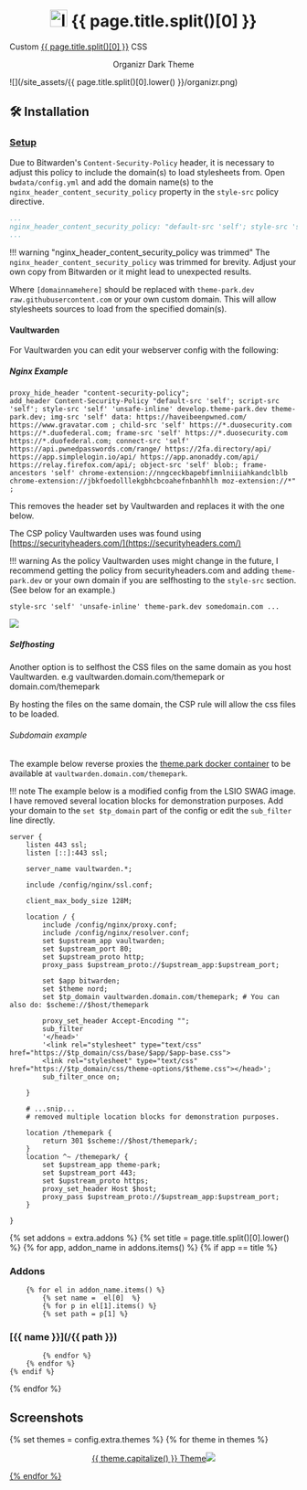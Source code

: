 <h1 align="center"> <img src="/site_assets/{{ page.title.split()[0].lower() }}/logo.png" alt="logo" width="30" height="30"> {{ page.title.split()[0] }}</h1>

Custom [{{ page.title.split()[0] }}](https://github.com/bitwarden) CSS

<p align="center"> Organizr Dark Theme </p>

![](/site_assets/{{ page.title.split()[0].lower() }}/organizr.png)


## 🛠️ Installation

### [Setup](/setup)

Due to Bitwarden's `Content-Security-Policy` header, it is necessary to adjust this policy to include the domain(s) to load stylesheets from. Open `bwdata/config.yml` and add the domain name(s) to the `nginx_header_content_security_policy` property in the `style-src` policy directive.

```yaml
...
nginx_header_content_security_policy: "default-src 'self'; style-src 'self' 'unsafe-inline' [domainnamehere]; ..."
...
```

!!! warning "nginx_header_content_security_policy was trimmed"
    The `nginx_header_content_security_policy` was trimmed for brevity. Adjust your own copy from Bitwarden or it might lead to unexpected results.

Where `[domainnamehere]` should be replaced with `theme-park.dev raw.githubusercontent.com` or your own custom domain. This will allow stylesheets sources to load from the specified domain(s).

#### Vaultwarden

For Vaultwarden you can edit your webserver config with the following:

##### Nginx Example

```nginx
proxy_hide_header "content-security-policy";
add_header Content-Security-Policy "default-src 'self'; script-src 'self'; style-src 'self' 'unsafe-inline' develop.theme-park.dev theme-park.dev; img-src 'self' data: https://haveibeenpwned.com/ https://www.gravatar.com ; child-src 'self' https://*.duosecurity.com https://*.duofederal.com; frame-src 'self' https://*.duosecurity.com https://*.duofederal.com; connect-src 'self' https://api.pwnedpasswords.com/range/ https://2fa.directory/api/ https://app.simplelogin.io/api/ https://app.anonaddy.com/api/ https://relay.firefox.com/api/; object-src 'self' blob:; frame-ancestors 'self' chrome-extension://nngceckbapebfimnlniiiahkandclblb chrome-extension://jbkfoedolllekgbhcbcoahefnbanhhlh moz-extension://*" ;
```

This removes the header set by Vaultwarden and replaces it with the one below.

The CSP policy Vaultwarden uses was found using [https://securityheaders.com/](https://securityheaders.com/)

!!! warning
    As the policy Vaultwarden uses might change in the future, I recommend getting the policy from securityheaders.com and adding `theme-park.dev` or your own domain if you are selfhosting to the `style-src` section.
    (See below for an example.)

```nginx
style-src 'self' 'unsafe-inline' theme-park.dev somedomain.com ...
```

<img src="/site_assets/{{ page.title.split()[0].lower() }}/csp.png"></img>

##### Selfhosting

Another option is to selfhost the CSS files on the same domain as you host Vaultwarden. e.g vaultwarden.domain.com/themepark or domain.com/themepark

By hosting the files on the same domain, the CSP rule will allow the css files to be loaded.

###### Subdomain example

The example below reverse proxies the [theme.park docker container](/setup/#selfhosting) to be available at `vaultwarden.domain.com/themepark`.

!!! note
    The example below is a modified config from the LSIO SWAG image. I have removed several location blocks for demonstration purposes.
    Add your domain to the `set $tp_domain` part of the config or edit the `sub_filter` line directly.

```nginx
server {
    listen 443 ssl;
    listen [::]:443 ssl;

    server_name vaultwarden.*;

    include /config/nginx/ssl.conf;

    client_max_body_size 128M;

    location / {
        include /config/nginx/proxy.conf;
        include /config/nginx/resolver.conf;
        set $upstream_app vaultwarden;
        set $upstream_port 80;
        set $upstream_proto http;
        proxy_pass $upstream_proto://$upstream_app:$upstream_port;

        set $app bitwarden;
        set $theme nord;
        set $tp_domain vaultwarden.domain.com/themepark; # You can also do: $scheme://$host/themepark

        proxy_set_header Accept-Encoding ""; 
        sub_filter
        '</head>'
        '<link rel="stylesheet" type="text/css" href="https://$tp_domain/css/base/$app/$app-base.css">
        <link rel="stylesheet" type="text/css" href="https://$tp_domain/css/theme-options/$theme.css"></head>';
        sub_filter_once on;

    }

    # ...snip... 
    # removed multiple location blocks for demonstration purposes.

    location /themepark {
        return 301 $scheme://$host/themepark/;
    }
    location ^~ /themepark/ {
        set $upstream_app theme-park;
        set $upstream_port 443;
        set $upstream_proto https;
        proxy_set_header Host $host;
        proxy_pass $upstream_proto://$upstream_app:$upstream_port;
    }

}
```

{% set addons = extra.addons %}
{% set title = page.title.split()[0].lower() %}
{% for app, addon_name in addons.items() %}
    {% if app  ==  title %}

### Addons

        {% for el in addon_name.items() %}
            {% set name =  el[0]  %}
            {% for p in el[1].items() %}
            {% set path = p[1] %}

### [{{ name }}](/{{ path }})

            {% endfor %}
        {% endfor %}
    {% endif %}
{% endfor %}

## Screenshots

{% set themes = config.extra.themes %}
{% for theme in themes %}
<p align="center">  
<a href="/site_assets/{{ page.title.split()[0].lower() }}/{{ theme }}.png">{{ theme.capitalize() }} Theme<img src="/site_assets/{{ page.title.split()[0].lower() }}/{{ theme }}.png"></img>
</p>
{% endfor %}
